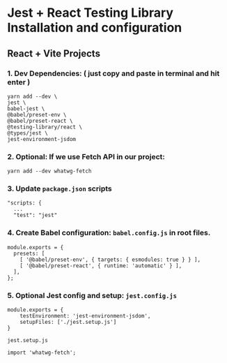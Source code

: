# Jest + React Testing Library Installation and configuration  

## React + Vite Projects

### 1. Dev Dependencies: ( just copy and paste in terminal and hit enter )

```
yarn add --dev \
jest \
babel-jest \
@babel/preset-env \
@babel/preset-react \ 
@testing-library/react \
@types/jest \
jest-environment-jsdom
```

### 2. Optional: If we use Fetch API in our project:

```
yarn add --dev whatwg-fetch
```

### 3. Update ```package.json``` scripts

```
"scripts: {
  ...
  "test": "jest"
```

### 4. Create Babel configuration: ```babel.config.js``` in root files.

```
module.exports = {
  presets: [
    [ '@babel/preset-env', { targets: { esmodules: true } } ],
    [ '@babel/preset-react', { runtime: 'automatic' } ],
  ],
};
```

### 5. Optional Jest config and setup: ```jest.config.js```

```
module.exports = {
    testEnvironment: 'jest-environment-jsdom',
    setupFiles: ['./jest.setup.js']
}
```

```jest.setup.js```

```
import 'whatwg-fetch';
```

